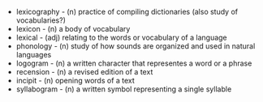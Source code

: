 - lexicography - (n) practice of compiling dictionaries (also study of vocabularies?)  
- lexicon - (n) a body of vocabulary  
- lexical - (adj) relating to the words or vocabulary of a language  
- phonology - (n) study of how sounds are organized and used in natural languages  
- logogram - (n) a written character that representes a word or a phrase  
- recension - (n) a revised edition of a text  
- incipit - (n) opening words of a text  
- syllabogram - (n) a written symbol representing a single syllable  

